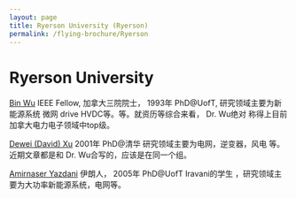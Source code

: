 ```yaml
---
layout: page
title: Ryerson University (Ryerson)
permalink: /flying-brochure/Ryerson
---
```

# Ryerson University

[Bin Wu](https://www.ee.ryerson.ca/people/Wu.html) IEEE Fellow, 加拿大三院院士， 1993年 PhD@UofT, 研究领域主要为新
能源系统 微网 drive HVDC等。等。就资历等综合来看， Dr. Wu绝对 称得上目前加拿大电力电子领域中top级。

[Dewei (David) Xu](https://www.ee.ryerson.ca/people/Xu.html) 2001年 PhD@清华 研究领域主要为电网，逆变器，风电
等。 近期文章都是和 Dr. Wu合写的，应该是在同一个组。

[Amirnaser Yazdani](https://www.ee.ryerson.ca/~yazdani/) 伊朗人， 2005年 PhD@UofT Iravani的学生 ，研究领域主
要为大功率新能源系统，电网等。
